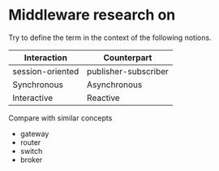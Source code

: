 # Middleware research on

Try to define the term in the context of the following notions.

| Interaction      | Counterpart          |
| ---------------- | -------------------- |
| session-oriented | publisher-subscriber |
| Synchronous      | Asynchronous         |
| Interactive      | Reactive             |

Compare with similar concepts

- gateway
- router
- switch
- broker
